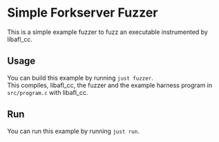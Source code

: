 # Simple Forkserver Fuzzer

This is a simple example fuzzer to fuzz an executable instrumented by libafl_cc.

## Usage

You can build this example by running `just fuzzer`.  
This compiles, libafl_cc, the fuzzer and the example harness program in
`src/program.c` with libafl_cc.  

## Run

You can run this example by running `just run`. 
